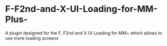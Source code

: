 # F-F2nd-and-X-UI-Loading-for-MM-Plus-
A plugin designed for the F, F2nd and X UI Loading for MM+ which allows to use more loading screens
